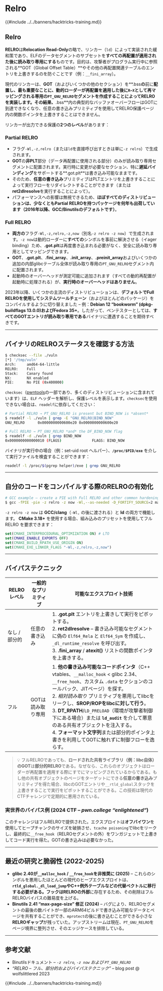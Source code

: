 # Relro

{{#include ../../banners/hacktricks-training.md}}

## Relro

**RELRO**は**Relocation Read-Only**の略で、リンカー（`ld`）によって実装された緩和策であり、ELFのデータセグメントのサブセットを**すべての再配置が適用された後に読み取り専用にする**ものです。目的は、攻撃者がプログラム実行中に参照される**GOT（Global Offset Table）**やその他の再配置関連テーブルのエントリを上書きするのを防ぐことです（例：`__fini_array`）。

現代のリンカーは、**GOT**（およびいくつかの他のセクション）を**.bss**の**前に**配置し、最も重要なことに、動的ローダーが再配置を適用した後に`R–X`として再マッピングされる専用の`PT_GNU_RELRO`セグメントを作成することによってRELROを実装します。その結果、**.bss**内の典型的なバッファオーバーフローはGOTに到達できなくなり、任意の書き込みプリミティブを使用してRELRO保護ページ内の関数ポインタを上書きすることはできません。

リンカーが出力できる保護の**2つのレベル**があります：

### Partial RELRO

* フラグ`-Wl,-z,relro`（または`ld`を直接呼び出すときは単に`-z relro`）で生成されます。
* **GOT**の**非PLT**部分（データ再配置に使用される部分）のみが読み取り専用セグメントに配置されます。実行時に変更が必要なセクション、特に**遅延バインディング**をサポートする**.got.plt**は書き込み可能なままです。
* そのため、**任意の書き込み**プリミティブはPLTエントリを上書きすることによって実行フローをリダイレクトすることができます（または**ret2dlresolve**を実行することによって）。
* パフォーマンスへの影響は無視できるため、**ほぼすべてのディストリビューションは、少なくともPartial RELROを持つパッケージを何年も出荷しています（2016年以降、GCC/Binutilsのデフォルトです）**。

### Full RELRO

* **両方の**フラグ`-Wl,-z,relro,-z,now`（別名`-z relro -z now`）で生成されます。`-z now`は動的ローダーに**すべての**シンボルを事前に解決させる（イager binding）ため、**.got.plt**は再度書き込まれる必要がなく、安全に読み取り専用としてマッピングできます。
* **GOT**、**.got.plt**、**.fini_array**、**.init_array**、**.preinit_array**およびいくつかの追加の内部glibcテーブル全体が読み取り専用の`PT_GNU_RELRO`セグメント内に配置されます。
* 起動時のオーバーヘッドが測定可能に追加されます（すべての動的再配置が起動時に処理される）が、**実行時のオーバーヘッドはありません**。

2023年以降、いくつかの主流のディストリビューションは、**デフォルトでFull RELROを使用してシステムツールチェーン**（およびほとんどのパッケージ）をコンパイルするように切り替えました – 例：**Debian 12 “bookworm” (dpkg-buildflags 13.0.0)**および**Fedora 35+**。したがって、ペンテスターとしては、**すべてのGOTエントリが読み取り専用である**バイナリに遭遇することを期待すべきです。

---

## バイナリのRELROステータスを確認する方法
```bash
$ checksec --file ./vuln
[*] '/tmp/vuln'
Arch:     amd64-64-little
RELRO:    Full
Stack:    Canary found
NX:       NX enabled
PIE:      No PIE (0x400000)
```
`checksec`（[pwntools](https://github.com/pwncollege/pwntools)の一部であり、多くのディストリビューションに含まれています）は、`ELF` ヘッダーを解析し、保護レベルを表示します。`checksec`を使用できない場合は、`readelf`に依存してください：
```bash
# Partial RELRO → PT_GNU_RELRO is present but BIND_NOW is *absent*
$ readelf -l ./vuln | grep -E "GNU_RELRO|BIND_NOW"
GNU_RELRO      0x0000000000600e20 0x0000000000600e20
```

```bash
# Full RELRO → PT_GNU_RELRO *and* the DF_BIND_NOW flag
$ readelf -d ./vuln | grep BIND_NOW
0x0000000000000010 (FLAGS)              FLAGS: BIND_NOW
```
バイナリが実行中の場合（例：set-uid root ヘルパー）、**`/proc/$PID/exe`** を介して実行ファイルを検査することができます：
```bash
readelf -l /proc/$(pgrep helper)/exe | grep GNU_RELRO
```
---

## 自分のコードをコンパイルする際のRELROの有効化
```bash
# GCC example – create a PIE with Full RELRO and other common hardenings
$ gcc -fPIE -pie -z relro -z now -Wl,--as-needed -D_FORTIFY_SOURCE=2 main.c -o secure
```
`-z relro -z now` は **GCC/clang**（`-Wl,` の後に渡される）と **ld** の両方で機能します。 **CMake 3.18+** を使用する場合、組み込みのプリセットを使用してフル RELRO を要求できます：
```cmake
set(CMAKE_INTERPROCEDURAL_OPTIMIZATION ON) # LTO
set(CMAKE_ENABLE_EXPORTS OFF)
set(CMAKE_BUILD_RPATH_USE_ORIGIN ON)
set(CMAKE_EXE_LINKER_FLAGS "-Wl,-z,relro,-z,now")
```
---

## バイパステクニック

| RELROレベル | 一般的なプリミティブ | 可能なエクスプロイト技術 |
|-------------|-------------------|----------------------------------|
| なし / 部分的 | 任意の書き込み | 1. **.got.plt** エントリを上書きして実行をピボットする。<br>2. **ret2dlresolve** – 書き込み可能なセグメントに偽の `Elf64_Rela` と `Elf64_Sym` を作成し、`_dl_runtime_resolve` を呼び出す。<br>3. **.fini_array** / **atexit()** リストの関数ポインタを上書きする。 |
| フル | GOTは読み取り専用 | 1. **他の書き込み可能なコードポインタ**（C++ vtables、`__malloc_hook` < glibc 2.34、`__free_hook`、カスタム `.data` セクションのコールバック、JITページ）を探す。<br>2. *相対読み取り* プリミティブを悪用してlibcをリークし、**SROP/ROPをlibcに対して行う**。<br>3. **DT_RPATH**/`LD_PRELOAD`（環境が攻撃者制御下にある場合）または **`ld_audit`** を介して悪意のある共有オブジェクトを注入する。<br>4. **フォーマット文字列**または部分的ポインタ上書きを利用してGOTに触れずに制御フローを逸らす。 |

> 💡 フルRELROであっても、**ロードされた共有ライブラリ（例：libc自体）のGOT**は**部分的RELRO**である。なぜなら、これらのオブジェクトはローダーが再配置を適用する際にすでにマッピングされているからである。もし他の共有オブジェクトのページをターゲットにできる**任意の書き込み**プリミティブを得た場合、libcのGOTエントリや`__rtld_global`スタックを上書きすることで実行をピボットすることができる。この技術は現代のCTFチャレンジで定期的に悪用されている。

### 実世界のバイパス例 (2024 CTF – *pwn.college “enlightened”*)

このチャレンジはフルRELROで提供された。エクスプロイトは**オフバイワン**を使用してヒープチャンクのサイズを破損させ、`tcache poisoning`でlibcをリークし、最終的に`__free_hook`（RELROセグメントの外）をワンガジェットで上書きしてコード実行を得た。GOTの書き込みは必要なかった。

---

## 最近の研究と脆弱性 (2022-2025)

* **glibc 2.40が`__malloc_hook` / `__free_hook`を非推奨に (2025)** – これらのシンボルを悪用したほとんどの現代のヒープエクスプロイトは、**`rtld_global._dl_load_jump`**やC++例外テーブルなどの代替ベクトルに移行する必要がある。フックはRELROの**外部**に存在するため、その削除はフルRELROバイパスの難易度を上げる。
* **Binutils 2.41 “max-page-size” 修正 (2024)** – バグにより、RELROセグメントの最後の数バイトが一部のARM64ビルドで書き込み可能なデータとページを共有することができ、`mprotect`の後に書き込むことができる小さな**RELROギャップ**が残っていた。アップストリームは現在、`PT_GNU_RELRO`をページ境界に整列させ、そのエッジケースを排除している。

---

## 参考文献

* Binutilsドキュメント – *`-z relro`, `-z now` および `PT_GNU_RELRO`*
* *“RELRO – フル、部分的およびバイパステクニック”* – blog post @ wolfslittlered 2023

{{#include ../../banners/hacktricks-training.md}}
